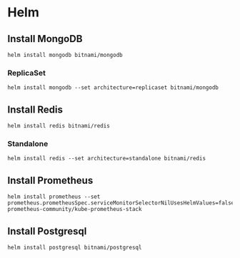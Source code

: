 # Helm 
## Install MongoDB
``` 
helm install mongodb bitnami/mongodb
```
### ReplicaSet
``` 
helm install mongodb --set architecture=replicaset bitnami/mongodb
```
## Install Redis
``` 
helm install redis bitnami/redis
```
### Standalone
``` 
helm install redis --set architecture=standalone bitnami/redis
```

## Install Prometheus
``` 
helm install prometheus --set prometheus.prometheusSpec.serviceMonitorSelectorNilUsesHelmValues=false  prometheus-community/kube-prometheus-stack
```

## Install Postgresql
```
helm install postgresql bitnami/postgresql
```
